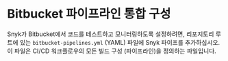 # Bitbucket 파이프라인 통합 구성

Snyk가 Bitbucket에서 코드를 테스트하고 모니터링하도록 설정하려면, 리포지토리 루트에 있는 `bitbucket-pipelines.yml` (YAML) 파일에 Snyk 파이프를 추가하십시오. 이 파일은 CI/CD 워크플로우의 모든 빌드 구성 (파이프라인)을 정의하는 파일입니다.